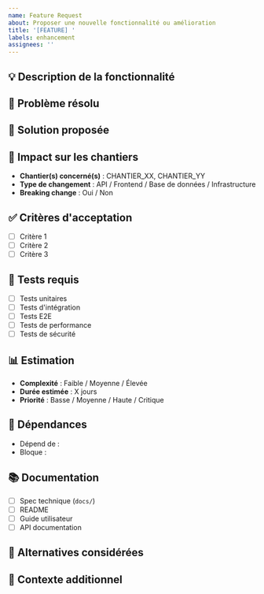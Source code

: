 ```yaml
---
name: Feature Request
about: Proposer une nouvelle fonctionnalité ou amélioration
title: '[FEATURE] '
labels: enhancement
assignees: ''
---
```


## 💡 Description de la fonctionnalité

<!-- Description claire et concise de la fonctionnalité proposée -->

## 🎯 Problème résolu

<!-- Quel problème cette fonctionnalité résout-elle ? -->

## 🔧 Solution proposée

<!-- Comment imaginez-vous la solution ? -->

## 📍 Impact sur les chantiers

- **Chantier(s) concerné(s)** : CHANTIER_XX, CHANTIER_YY
- **Type de changement** : API / Frontend / Base de données / Infrastructure
- **Breaking change** : Oui / Non

## ✅ Critères d'acceptation

- [ ] Critère 1
- [ ] Critère 2
- [ ] Critère 3

## 🧪 Tests requis

<!-- Quels types de tests seront nécessaires ? -->

- [ ] Tests unitaires
- [ ] Tests d'intégration
- [ ] Tests E2E
- [ ] Tests de performance
- [ ] Tests de sécurité

## 📊 Estimation

- **Complexité** : Faible / Moyenne / Élevée
- **Durée estimée** : X jours
- **Priorité** : Basse / Moyenne / Haute / Critique

## 🔗 Dépendances

<!-- Cette feature dépend-elle d'autres chantiers ou features ? -->

- Dépend de :
- Bloque :

## 📚 Documentation

<!-- Quelle documentation devra être mise à jour ? -->

- [ ] Spec technique (`docs/`)
- [ ] README
- [ ] Guide utilisateur
- [ ] API documentation

## 🌟 Alternatives considérées

<!-- Avez-vous considéré d'autres approches ? -->

## 📎 Contexte additionnel

<!-- Mockups, liens, références, etc. -->
